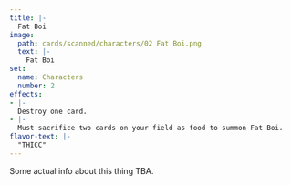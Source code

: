 ```yaml
---
title: |-
  Fat Boi
image: 
  path: cards/scanned/characters/02 Fat Boi.png
  text: |-
    Fat Boi
set:
  name: Characters
  number: 2
effects: 
- |-
  Destroy one card.
- |-
  Must sacrifice two cards on your field as food to summon Fat Boi.
flavor-text: |-
  "THICC"
---
```

Some actual info about this thing TBA.
